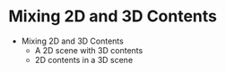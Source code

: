 # Mixing 2D and 3D Contents

- Mixing 2D and 3D Contents
    - A 2D scene with 3D contents
    - 2D contents in a 3D scene
